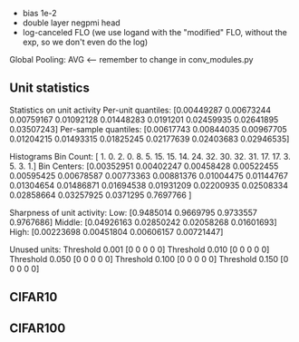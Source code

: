 - bias 1e-2
- double layer negpmi head
- log-canceled FLO (we use logand with the "modified" FLO, without the exp, so we don't even do the log)

Global Pooling: AVG <-- remember to change in conv_modules.py

## Unit statistics

Statistics on unit activity
        Per-unit quantiles: [0.00449287 0.00673244 0.00759167 0.01092128 0.01448283 0.0191201
 0.02459935 0.02641895 0.03507243]
        Per-sample quantiles: [0.00617743 0.00844035 0.00967705 0.01204215 0.01493315 0.01825245
 0.02177639 0.02403683 0.02946535]

Histograms
        Bin Count:
                [ 1.  0.  2.  0.  8.  5. 15. 15. 14. 24. 32. 30. 32. 31. 17. 17.  3.  5.
  3.  1.]
        Bin Centers:
                [0.00352951 0.00402247 0.00458428 0.00522455 0.00595425 0.00678587
 0.00773363 0.00881376 0.01004475 0.01144767 0.01304654 0.01486871
 0.01694538 0.01931209 0.02200935 0.02508334 0.02858664 0.03257925
 0.0371295  0.7697766 ]

Sharpness of unit activity:
        Low: [0.9485014 0.9669795 0.9733557 0.9767686]
        Middle: [0.04926163 0.02850242 0.02058268 0.01601693]
        High: [0.00223698 0.00451804 0.00606157 0.00721447]

Unused units:
        Threshold 0.001
          [0 0 0 0 0]
        Threshold 0.010
          [0 0 0 0 0]
        Threshold 0.050
          [0 0 0 0 0]
        Threshold 0.100
          [0 0 0 0 0]
        Threshold 0.150
          [0 0 0 0 0]

## CIFAR10

## CIFAR100